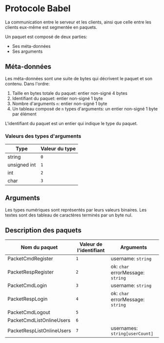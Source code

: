 # Protocole Babel

La communication entre le serveur et les clients, ainsi que celle entre les clients eux-même est segmentée en paquets.

Un paquet est composé de deux parties:
- Ses méta-données
- Ses arguments

## Méta-données
Les méta-données sont une suite de bytes qui décrivent le paquet et son contenu. Dans l'ordre:

1. Taille en bytes totale du paquet: entier non-signé 4 bytes
2. Identifiant du paquet: entier non-signé 1 byte
3. Nombre d'arguments `n`: entier non-signé 1 byte
4. Un tableau composé de `n` types d'arguments: un entier non-signé 1 byte par élément

L'identifiant du paquet est un entier qui indique le type du paquet.

### Valeurs des types d'arguments
| Type | Valeur du type |
|------|----------------|
| string | `0` |
| unsigned int | `1` |
| int | `2` |
| char | `3` |

## Arguments

Les types numériques sont représentés par leurs valeurs binaires.
Les textes sont des tableau de caractères terminés par un byte nul.

## Description des paquets
| Nom du paquet | Valeur de l'identifiant | Arguments |
|---------------|-------------------------|-----------|
| PacketCmdRegister | `1` | username: `string` |
| PacketRespRegister | `2` | ok: `char` errorMessage: `string` |
| PacketCmdLogin | `3` | username: `string` |
| PacketRespLogin | `4` | ok: `char` errorMessage: `string` |
| PacketCmdLogout | `5` | |
| PacketCmdListOnlineUsers | `6` | |
| PacketRespListOnlineUsers | `7` | usernames: `string[userCount]` |